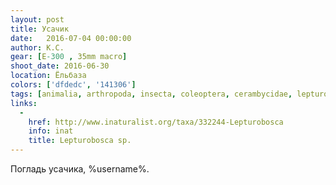 ```yaml
---
layout: post
title: Усачик
date:   2016-07-04 00:00:00
author: К.С.
gear: [E-300 , 35mm macro]
shoot_date: 2016-06-30
location: Ёльбаза
colors: ['dfdedc', '141306']
tags: [animalia, arthropoda, insecta, coleoptera, cerambycidae, lepturobosca]
links:
  -
    href: http://www.inaturalist.org/taxa/332244-Lepturobosca
    info: inat
    title: Lepturobosca sp.
---
```


Погладь усачика, %username%.

